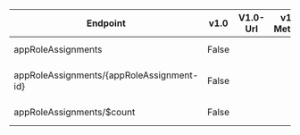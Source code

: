 | Endpoint | v1.0 | V1.0-Url | v1.0-Methods | v1.0-docs | beta | Beta-Url | Beta-Methods | Beta-Docs | Path | Root | Children | Segment |
| ----------| ----------| ----------| ----------| ----------| ----------| ----------| ----------| ----------| ----------| ----------| ----------| ----------|
| appRoleAssignments| False| | | https://learn.microsoft.com/graph/api/applicationtemplate-list?view=graph-rest-1.0| True| https://graph.microsoft.com/beta/appRoleAssignments| Get Post|  | appRoleAssignments| appRoleAssignments| 2| appRoleAssignments|
| appRoleAssignments/{appRoleAssignment-id}| False| | | https://learn.microsoft.com/graph/api/applicationtemplate-list?view=graph-rest-1.0| True| https://graph.microsoft.com/beta/appRoleAssignments/{appRoleAssignment-id}| Get Patch Delete|   | appRoleAssignments {appRoleAssignment-id}| appRoleAssignments| 0| {appRoleAssignment-id}|
| appRoleAssignments/$count| False| | | https://learn.microsoft.com/graph/api/applicationtemplate-list?view=graph-rest-1.0| True| https://graph.microsoft.com/beta/appRoleAssignments/$count| Get| | appRoleAssignments $count| appRoleAssignments| 0| $count|
